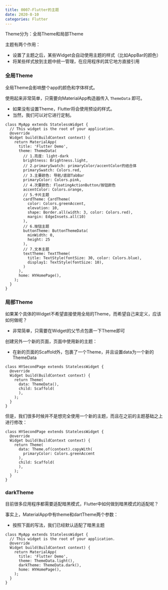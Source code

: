 ```yaml
---
title: 0007-Flutter的主题
date: 2020-8-10
categories: Flutter
---
```


Theme分为：全局Theme和局部Theme

主题有两个作用：

- 设置了主题之后，某些Widget会自动使用主题的样式（比如AppBar的颜色）
- 将某些样式放到主题中统一管理，在应用程序的其它地方直接引用

###  全局Theme

全局Theme会影响整个app的颜色和字体样式。

使用起来非常简单，只需要向MaterialApp构造器传入 `ThemeData` 即可。

- 如果没有设置Theme，Flutter将会使用预设的样式。
- 当然，我们可以对它进行定制。

```
class MyApp extends StatelessWidget {
  // This widget is the root of your application.
  @override
  Widget build(BuildContext context) {
    return MaterialApp(
      title: 'Flutter Demo',
      theme: ThemeData(
        // 1.亮度: light-dark
        brightness: Brightness.light,
        // 2.primarySwatch: primaryColor/accentColor的结合体
        primarySwatch: Colors.red,
        // 3.主要颜色: 导航/底部TabBar
        primaryColor: Colors.pink,
        // 4.次要颜色: FloatingActionButton/按钮颜色
        accentColor: Colors.orange,
        // 5.卡片主题
        cardTheme: CardTheme(
          color: Colors.greenAccent,
          elevation: 10,
          shape: Border.all(width: 3, color: Colors.red),
          margin: EdgeInsets.all(10)
        ),
        // 6.按钮主题
        buttonTheme: ButtonThemeData(
          minWidth: 0,
          height: 25
        ),
        // 7.文本主题
        textTheme: TextTheme(
          title: TextStyle(fontSize: 30, color: Colors.blue),
          display1: TextStyle(fontSize: 10),
        )
      ),
      home: HYHomePage(),
    );
  }
}
```

### 局部Theme

如果某个具体的Widget不希望直接使用全局的Theme，而希望自己来定义，应该如何做呢？

- 非常简单，只需要在Widget的父节点包裹一下Theme即可

创建另外一个新的页面，页面中使用新的主题：

- 在新的页面的Scaffold外，包裹了一个Theme，并且设置data为一个新的ThemeData

```
class HYSecondPage extends StatelessWidget {
  @override
  Widget build(BuildContext context) {
    return Theme(
      data: ThemeData(),
      child: Scaffold(
      ),
    );
  }
}
```

但是，我们很多时候并不是想完全使用一个新的主题，而且在之前的主题基础之上进行修改：

```
class HYSecondPage extends StatelessWidget {
  @override
  Widget build(BuildContext context) {
    return Theme(
      data: Theme.of(context).copyWith(
        primaryColor: Colors.greenAccent
      ),
      child: Scaffold(
      ),
    );
  }
}
```

### darkTheme

目前很多应用程序都需要适配暗黑模式，Flutter中如何做到暗黑模式的适配呢？

事实上，MaterialApp中有theme和dartTheme两个参数：

- 按照下面的写法，我们已经默认适配了暗黑主题

```
class MyApp extends StatelessWidget {
  // This widget is the root of your application.
  @override
  Widget build(BuildContext context) {
    return MaterialApp(
      title: 'Flutter Demo',
      theme: ThemeData.light(),
      darkTheme: ThemeData.dark(),
      home: HYHomePage(),
    );
  }
}
```